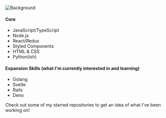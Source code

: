![Background](https://i.imgur.com/FTgs83q.png)
#### Core
- JavaScript/TypeScript
- Node.js
- React/Redux
- Styled Components
- HTML & CSS
- Python(ish)

#### Expansion Skills (what I'm currently interested in and learning)
- Golang
- Svelte
- Rails
- Deno

Check out some of my starred repositories to get an idea of what I've been working on!
